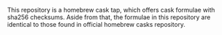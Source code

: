 This repository is a homebrew cask tap,
which offers cask formulae with sha256 checksums.
Aside from that, the formulae in this repository are identical to those found in official homebrew casks repository.